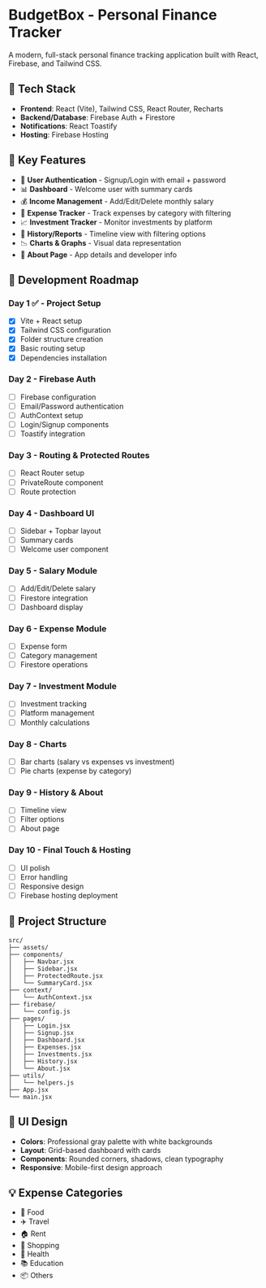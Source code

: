 # BudgetBox - Personal Finance Tracker

A modern, full-stack personal finance tracking application built with React, Firebase, and Tailwind CSS.

## 🧩 Tech Stack

- **Frontend**: React (Vite), Tailwind CSS, React Router, Recharts
- **Backend/Database**: Firebase Auth + Firestore
- **Notifications**: React Toastify
- **Hosting**: Firebase Hosting

## 📌 Key Features

- 🔐 **User Authentication** - Signup/Login with email + password
- 📊 **Dashboard** - Welcome user with summary cards
- 💰 **Income Management** - Add/Edit/Delete monthly salary
- 💸 **Expense Tracker** - Track expenses by category with filtering
- 📈 **Investment Tracker** - Monitor investments by platform
- 🧾 **History/Reports** - Timeline view with filtering options
- 📉 **Charts & Graphs** - Visual data representation
- 🧠 **About Page** - App details and developer info

## 🚀 Development Roadmap

### Day 1 ✅ - Project Setup
- [x] Vite + React setup
- [x] Tailwind CSS configuration
- [x] Folder structure creation
- [x] Basic routing setup
- [x] Dependencies installation

### Day 2 - Firebase Auth
- [ ] Firebase configuration
- [ ] Email/Password authentication
- [ ] AuthContext setup
- [ ] Login/Signup components
- [ ] Toastify integration

### Day 3 - Routing & Protected Routes
- [ ] React Router setup
- [ ] PrivateRoute component
- [ ] Route protection

### Day 4 - Dashboard UI
- [ ] Sidebar + Topbar layout
- [ ] Summary cards
- [ ] Welcome user component

### Day 5 - Salary Module
- [ ] Add/Edit/Delete salary
- [ ] Firestore integration
- [ ] Dashboard display

### Day 6 - Expense Module
- [ ] Expense form
- [ ] Category management
- [ ] Firestore operations

### Day 7 - Investment Module
- [ ] Investment tracking
- [ ] Platform management
- [ ] Monthly calculations

### Day 8 - Charts
- [ ] Bar charts (salary vs expenses vs investment)
- [ ] Pie charts (expense by category)

### Day 9 - History & About
- [ ] Timeline view
- [ ] Filter options
- [ ] About page

### Day 10 - Final Touch & Hosting
- [ ] UI polish
- [ ] Error handling
- [ ] Responsive design
- [ ] Firebase hosting deployment

## 🧱 Project Structure

```
src/
├── assets/
├── components/
│   ├── Navbar.jsx
│   ├── Sidebar.jsx
│   ├── ProtectedRoute.jsx
│   └── SummaryCard.jsx
├── context/
│   └── AuthContext.jsx
├── firebase/
│   └── config.js
├── pages/
│   ├── Login.jsx
│   ├── Signup.jsx
│   ├── Dashboard.jsx
│   ├── Expenses.jsx
│   ├── Investments.jsx
│   ├── History.jsx
│   └── About.jsx
├── utils/
│   └── helpers.js
├── App.jsx
└── main.jsx
```

## 🎨 UI Design

- **Colors**: Professional gray palette with white backgrounds
- **Layout**: Grid-based dashboard with cards
- **Components**: Rounded corners, shadows, clean typography
- **Responsive**: Mobile-first design approach

## 💡 Expense Categories

- 🍕 Food
- ✈️ Travel
- 🏠 Rent
- 🛒 Shopping
- 💊 Health
- 📚 Education
- 📦 Others